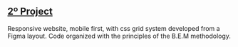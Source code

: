[2º Project](https://diluxa.github.io/responsive-layout/)
----------

Responsive website, mobile first, with css grid system developed from a Figma layout. Code organized with the principles of the B.E.M methodology.
 
